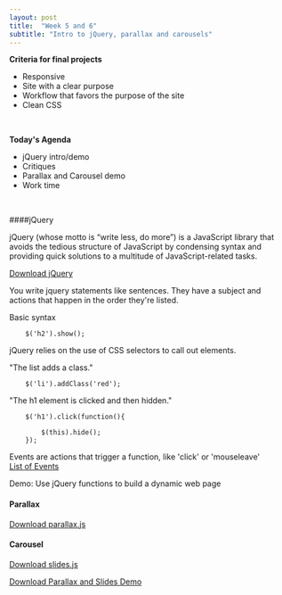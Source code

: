 ```yaml
---
layout: post
title:  "Week 5 and 6"
subtitle: "Intro to jQuery, parallax and carousels"
---
```

<div id = "week5" class="anchor"></div>

**Criteria for final projects**

  * Responsive
  * Site with a clear purpose
  * Workflow that favors the purpose of the site
  * Clean CSS

<br>

**Today's Agenda**

  * jQuery intro/demo
  * Critiques
  * Parallax and Carousel demo
  * Work time

<br>

####jQuery

jQuery (whose motto is “write less, do more”) is a JavaScript library that avoids the tedious structure of JavaScript by condensing syntax and providing quick solutions to a multitude of JavaScript-related tasks.

[Download jQuery](https://jquery.com/download/)

You write jquery statements like sentences. They have a subject and actions that happen in the order they're listed.

Basic syntax

        $('h2').show();

jQuery relies on the use of CSS selectors to call out elements.

"The list adds a class."

        $('li').addClass('red');


"The h1 element is clicked and then hidden."

        $('h1').click(function(){

            $(this).hide();
        });


Events are actions that trigger a function, like 'click' or 'mouseleave'
<br>
[List of Events](https://jquery.com/download/)


Demo: Use jQuery functions to build a dynamic web page


#### Parallax
[Download parallax.js](http://kaylalewis.github.io/advancedhtmlcss/parallax.js.zip)

#### Carousel
[Download slides.js](http://kaylalewis.github.io/advancedhtmlcss/slides.js.zip)

[Download Parallax and Slides Demo](http://kaylalewis.github.io/advancedhtmlcss/Archive.zip)
<br>
